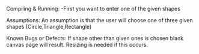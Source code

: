 Compiling & Running:
-First you want to enter one of the given shapes

Assumptions:
An assumption is that the user will choose one of three given shapes (Circle,Triangle,Rectangle)

Known Bugs or Defects:
If shape other than given ones is chosen blank canvas page will result.
Resizing is needed if this occurs.


